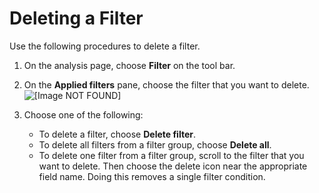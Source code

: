 # Deleting a Filter<a name="delete-a-filter"></a>

Use the following procedures to delete a filter\.

1. On the analysis page, choose **Filter** on the tool bar\.

1. On the **Applied filters** pane, choose the filter that you want to delete\.  
![\[Image NOT FOUND\]](http://docs.aws.amazon.com/quicksight/latest/user/images/filter-selection.png)

1. Choose one of the following:
   + To delete a filter, choose **Delete filter**\. 
   + To delete all filters from a filter group, choose **Delete all**\.
   + To delete one filter from a filter group, scroll to the filter that you want to delete\. Then choose the delete icon near the appropriate field name\. Doing this removes a single filter condition\.
